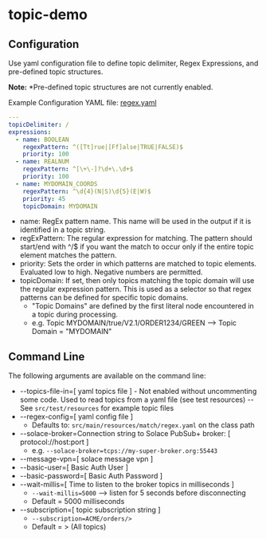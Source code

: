 # topic-demo


## Configuration
Use yaml configuration file to define topic delimiter, Regex Expressions, and pre-defined topic structures.

**Note:** *Pre-defined topic structures are not currently enabled.

Example Configuration YAML file: [regex.yaml](src/main/resources/match/regex.yaml)

```yaml
---
topicDelimiter: /
expressions:
  - name: BOOLEAN
    regexPattern: ^([Tt]rue|[Ff]alse|TRUE|FALSE)$
    priority: 100
  - name: REALNUM
    regexPattern: ^[\+\-]?\d+\.\d+$
    priority: 100
  - name: MYDOMAIN_COORDS
    regexPattern: ^\d{4}(N|S)\d{5}(E|W)$
    priority: 45
    topicDomain: MYDOMAIN
```

- name: RegEx pattern name. This name will be used in the output if it is identified in a topic string.
- regExPattern: The regular expression for matching. The pattern should start/end with ^/$ if you want the match to occur only if the entire topic element matches the pattern.
- priority: Sets the order in which patterns are matched to topic elements. Evaluated low to high. Negative numbers are permitted.
- topicDomain: If set, then only topics matching the topic domain will use the regular expression pattern. This is used as a selector so that regex patterns can be defined for specific topic domains.
    - "Topic Domains" are defined by the first literal node encountered in a topic during processing.
    - e.g. Topic MYDOMAIN/true/V2.1/ORDER1234/GREEN --> Topic Domain = "MYDOMAIN"

## Command Line
The following arguments are available on the command line:
- --topics-file-in=[ yaml topics file ] - Not enabled without uncommenting some code. Used to read topics from a yaml file (see test resources)
    -- See ```src/test/resources``` for example topic files
- --regex-config=[ yaml config file ]
    - Defaults to: ```src/main/resources/match/regex.yaml``` on the class path
- --solace-broker=Connection string to Solace PubSub+ broker: [ protocol://host:port ]
    - e.g. ```--solace-broker=tcps://my-super-broker.org:55443```
- --message-vpn=[ solace message vpn ]
- --basic-user=[ Basic Auth User ]
- --basic-password=[ Basic Auth Password ]
- --wait-millis=[ Time to listen to the broker topics in milliseconds ]
    - ```--wait-millis=5000``` --> listen for 5 seconds before disconnecting
    - Default = 5000 milliseconds
- --subscription=[ topic subscription string ]
    - ```--subscription=ACME/orders/>```
    - Default = > (All topics)
